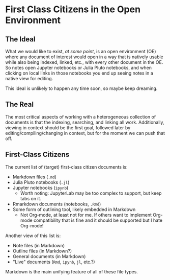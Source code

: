 # First Class Citizens in the Open Environment

## The Ideal

What we would like to exist, _at some point_, is an open environment (OE) where any document of interest would open in a way that is natively usable while also being indexed, linked, etc., with every other document in the OE. So notes open Jupyter notebooks or Julia Pluto notebooks, and when clicking on local links in those notebooks you end up seeing notes in a native view for editing.

This ideal is unlikely to happen any time soon, so maybe keep dreaming.

## The Real

The most critical aspects of working with a heterogeneous collection of documents is that the indexing, searching, and linking all work. Additionally, viewing in context should be the first goal, followed later by editing/compiling/changing in context, but for the moment we can push that off.

## First-Class Citizens

The current list of (target) first-class citizen documents is:

+ Markdown files (`.md`)
+ Julia Pluto notebooks (`.jl`)
+ Jupyter notebooks (`ipynb`)
  + Worth noting: JupyterLab may be too complex to support, but keep tabs on it.
+ Rmarkdown documents (notebooks, `.Rmd`)
+ Some form of outlining tool, likely embedded in Markdown
  + Not Org-mode, at least not for me. If others want to implement Org-mode compatibility that is fine and it should be supported but I hate Org-mode!

Another view of this list is:

+ Note files (in Markdown)
+ Outline files (in Markdown?)
+ General documents (in Markdown)
+ "Live" documents (`Rmd`, `ipynb`, `jl`, etc.?)

Markdown is the main unifying feature of all of these file types.
